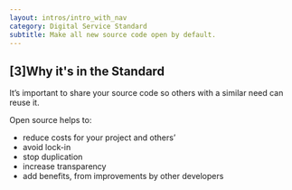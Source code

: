 ```yaml
---
layout: intros/intro_with_nav
category: Digital Service Standard
subtitle: Make all new source code open by default.
---
```


## [3]Why it's in the Standard

It’s important to share your source code so others with a similar need can reuse it.

Open source helps to:

- reduce costs for your project and others’
- avoid lock-in
- stop duplication
- increase transparency
- add benefits, from improvements by other developers
